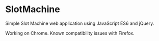 # SlotMachine
Simple Slot Machine web application using JavaScript ES6 and jQuery.

Working on Chrome. Known compatibility issues with Firefox.
